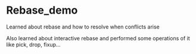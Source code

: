 # Rebase_demo


Learned about rebase and how to resolve when conflicts arise

Also learned about interactive rebase and performed some operations of it like pick, drop, fixup...